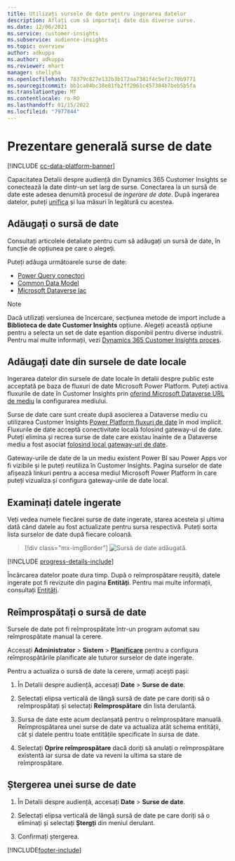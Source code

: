 ```yaml
---
title: Utilizați sursele de date pentru ingerarea datelor
description: Aflați cum să importați date din diverse surse.
ms.date: 12/06/2021
ms.service: customer-insights
ms.subservice: audience-insights
ms.topic: overview
author: adkuppa
ms.author: adkuppa
ms.reviewer: mhart
manager: shellyha
ms.openlocfilehash: 78379c827e132b3b172aa7381f4c5ef2c70b9771
ms.sourcegitcommit: bb1ca84bc38e81fb2ff2961c457384b7beb5b5fa
ms.translationtype: MT
ms.contentlocale: ro-RO
ms.lasthandoff: 01/15/2022
ms.locfileid: "7977844"
---
```

# <a name="data-sources-overview"></a>Prezentare generală surse de date

[!INCLUDE [cc-data-platform-banner](../includes/cc-data-platform-banner.md)]

Capacitatea Detalii despre audiență din Dynamics 365 Customer Insights se conectează la date dintr-un set larg de surse. Conectarea la un sursă de date este adesea denumită procesul de *ingerare de date*. După ingerarea datelor, puteți [unifica](data-unification.md) și lua măsuri în legătură cu acestea.

## <a name="add-a-data-source"></a>Adăugați o sursă de date

Consultați articolele detaliate pentru cum să adăugați un sursă de date, în funcție de opțiunea pe care o alegeți.

Puteți adăuga următoarele surse de date:

- [Power Query conectori](connect-power-query.md)
- [Common Data Model](connect-common-data-model.md)
- [Microsoft Dataverse lac](connect-dataverse-managed-lake.md)

> [!NOTE]
> Dacă utilizați versiunea de încercare, secțiunea metode de import include a **Biblioteca de date Customer Insights** opțiune. Alegeți această opțiune pentru a selecta un set de date eșantion disponibil pentru diverse industrii. Pentru mai multe informații, vezi [Dynamics 365 Customer Insights proces](../trial-signup.md).

## <a name="add-data-from-on-premises-data-sources"></a>Adăugați date din sursele de date locale

Ingerarea datelor din sursele de date locale în detalii despre public este acceptată pe baza de fluxuri de date Microsoft Power Platform. Puteți activa fluxurile de date în Customer Insights prin [oferind Microsoft Dataverse URL de mediu](create-environment.md) la configurarea mediului.

Surse de date care sunt create după asocierea a Dataverse mediu cu utilizarea Customer Insights [Power Platform fluxuri de date](/power-query/dataflows/overview-dataflows-across-power-platform-dynamics-365) în mod implicit. Fluxurile de date acceptă conectivitate locală folosind gateway-ul de date. Puteți elimina și recrea surse de date care existau înainte de a Dataverse mediu a fost asociat [folosind local gateway-uri de date](/data-integration/gateway/service-gateway-app).

Gateway-urile de date de la un mediu existent Power BI sau Power Apps vor fi vizibile și le puteți reutiliza în Customer Insights. Pagina surselor de date afișează linkuri pentru a accesa mediul Microsoft Power Platform în care puteți vizualiza și configura gateway-urile de date local.

## <a name="review-ingested-data"></a>Examinați datele ingerate

Veți vedea numele fiecărei surse de date ingerate, starea acesteia și ultima dată când datele au fost actualizate pentru sursa respectivă. Puteți sorta lista surselor de date după fiecare coloană.

> [!div class="mx-imgBorder"]
> ![Sursă de date adăugată.](media/configure-data-datasource-added.png "Sursă de date adăugată")

[!INCLUDE [progress-details-include](../includes/progress-details-pane.md)]

Încărcarea datelor poate dura timp. După o reîmprospătare reușită, datele ingerate pot fi revizuite din pagina **Entități**. Pentru mai multe informații, consultați [Entități](entities.md).

## <a name="refresh-a-data-source"></a>Reîmprospătați o sursă de date

Sursele de date pot fi reîmprospătate într-un program automat sau reîmprospătate manual la cerere. 

Accesați **Administrator** > **Sistem** > [**Planificare**](system.md#schedule-tab) pentru a configura reîmprospătările planificate ale tuturor surselor de date ingerate.

Pentru a actualiza o sursă de date la cerere, urmați acești pași:

1. În Detalii despre audiență, accesați **Date** > **Surse de date**.

2. Selectați elipsa verticală de lângă sursă de date pe care doriți să o reîmprospătați și selectați **Reîmprospătare** din lista derulantă.

3. Sursa de date este acum declanșată pentru o reîmprospătare manuală. Reîmprospătarea unei surse de date va actualiza atât schema entității, cât și datele pentru toate entitățile specificate în sursa de date.

4. Selectați **Oprire reîmprospătare** dacă doriți să anulați o reîmprospătare existentă iar sursa de date va reveni la ultima sa stare de reîmprospătare.

## <a name="delete-a-data-source"></a>Ștergerea unei surse de date

1. În Detalii despre audiență, accesați **Date** > **Surse de date**.

2. Selectați elipsa verticală de lângă sursă de date pe care doriți să o eliminați și selectați **Ștergți** din meniul derulant.

3. Confirmați ștergerea.


[!INCLUDE[footer-include](../includes/footer-banner.md)]
